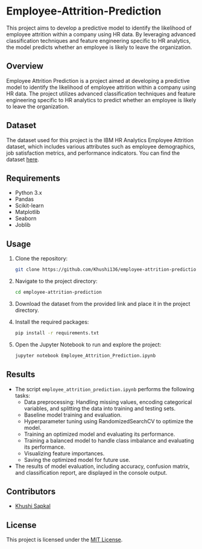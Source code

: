# Employee-Attrition-Prediction
This project aims to develop a predictive model to identify the likelihood of employee attrition within a company using HR data. By leveraging advanced classification techniques and feature engineering specific to HR analytics, the model predicts whether an employee is likely to leave the organization. 

## Overview
Employee Attrition Prediction is a project aimed at developing a predictive model to identify the likelihood of employee attrition within a company using HR data. The project utilizes advanced classification techniques and feature engineering specific to HR analytics to predict whether an employee is likely to leave the organization.

## Dataset
The dataset used for this project is the IBM HR Analytics Employee Attrition dataset, which includes various attributes such as employee demographics, job satisfaction metrics, and performance indicators. You can find the dataset [here](https://www.kaggle.com/pavansubhasht/ibm-hr-analytics-attrition-dataset).

## Requirements
- Python 3.x
- Pandas
- Scikit-learn
- Matplotlib
- Seaborn
- Joblib

## Usage

1. Clone the repository:
    ```bash
    git clone https://github.com/Khushi136/employee-attrition-prediction.git
    ```

2. Navigate to the project directory:
    ```bash
    cd employee-attrition-prediction
    ```

3. Download the dataset from the provided link and place it in the project directory.

4. Install the required packages:
    ```bash
    pip install -r requirements.txt
    ```

5. Open the Jupyter Notebook to run and explore the project:
    ```bash
    jupyter notebook Employee_Attrition_Prediction.ipynb
    ```


## Results
- The script `employee_attrition_prediction.ipynb` performs the following tasks:
  - Data preprocessing: Handling missing values, encoding categorical variables, and splitting the data into training and testing sets.
  - Baseline model training and evaluation.
  - Hyperparameter tuning using RandomizedSearchCV to optimize the model.
  - Training an optimized model and evaluating its performance.
  - Training a balanced model to handle class imbalance and evaluating its performance.
  - Visualizing feature importances.
  - Saving the optimized model for future use.
- The results of model evaluation, including accuracy, confusion matrix, and classification report, are displayed in the console output.

## Contributors
- [Khushi Sapkal](https://github.com/Khushi136)

## License
This project is licensed under the [MIT License](LICENSE).

